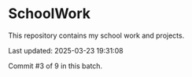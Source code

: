 # SchoolWork

This repository contains my school work and projects.

Last updated: 2025-03-23 19:31:08

Commit #3 of 9 in this batch.